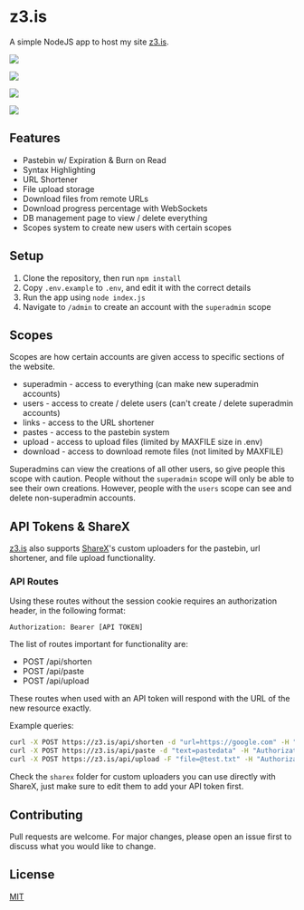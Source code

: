 # z3.is
A simple NodeJS app to host my site [z3.is](https://z3.is).

![](https://i.gyazo.com/003911e2642d1f57f9d9160fc6d9c842.png)

![](https://i.gyazo.com/244d4cb045c8f3f6fbad8af34a3f3740.png)

![](https://i.gyazo.com/8cbb4ee2b55b23a1af82216be758e9bd.png)

![](https://i.gyazo.com/50aec220b8595c322e27ef206a413c1c.png)

## Features
* Pastebin w/ Expiration & Burn on Read
* Syntax Highlighting
* URL Shortener
* File upload storage
* Download files from remote URLs
* Download progress percentage with WebSockets
* DB management page to view / delete everything
* Scopes system to create new users with certain scopes

## Setup
1. Clone the repository, then run `npm install`
2. Copy `.env.example` to `.env`, and edit it with the correct details
3. Run the app using `node index.js`
4. Navigate to `/admin` to create an account with the `superadmin` scope

## Scopes
Scopes are how certain accounts are given access to specific sections of the website.
* superadmin - access to everything (can make new superadmin accounts)
* users - access to create / delete users (can't create / delete superadmin accounts)
* links - access to the URL shortener
* pastes - access to the pastebin system
* upload - access to upload files (limited by MAXFILE size in .env)
* download - access to download remote files (not limited by MAXFILE)

Superadmins can view the creations of all other users, so give people this scope with caution. People without the `superadmin` scope will only be able to see their own creations. However, people with the `users` scope can see and delete non-superadmin accounts.

## API Tokens & ShareX
[z3.is](https://z3.is) also supports [ShareX](https://getsharex.com/)'s custom uploaders for the pastebin, url shortener, and file upload functionality.

### API Routes
Using these routes without the session cookie requires an authorization header, in the following format:
```
Authorization: Bearer [API TOKEN]
```

The list of routes important for functionality are:
* POST /api/shorten
* POST /api/paste
* POST /api/upload

These routes when used with an API token will respond with the URL of the new resource exactly.

Example queries:
```bash
curl -X POST https://z3.is/api/shorten -d "url=https://google.com" -H "Authorization: Bearer API_TOKEN"
curl -X POST https://z3.is/api/paste -d "text=pastedata" -H "Authorization: Bearer API_TOKEN"
curl -X POST https://z3.is/api/upload -F "file=@test.txt" -H "Authorization: Bearer API_TOKEN"
```

Check the `sharex` folder for custom uploaders you can use directly with ShareX, just make sure to edit them to add your API token first.

## Contributing
Pull requests are welcome. For major changes, please open an issue first to discuss what you would like to change.

## License
[MIT](https://choosealicense.com/licenses/mit/)